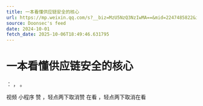 ```yaml
---
title: 一本看懂供应链安全的核心
url: https://mp.weixin.qq.com/s?__biz=MzU5NzQ3NzIwMA==&mid=2247485822&idx=1&sn=69067f77d4879ea9ef86938311c729d9
source: Doonsec's feed
date: 2024-10-01
fetch_date: 2025-10-06T18:49:46.631795
---
```


# 一本看懂供应链安全的核心

：
，
。

视频
小程序
赞
，轻点两下取消赞
在看
，轻点两下取消在看